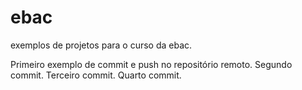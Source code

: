 # ebac
exemplos de projetos para o curso da ebac.

Primeiro exemplo de commit e push no repositório remoto.
Segundo commit.
Terceiro commit.
Quarto commit.

